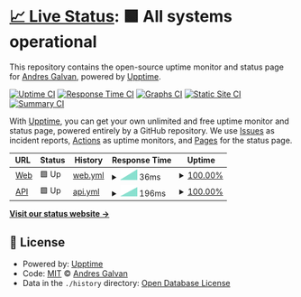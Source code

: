 # [📈 Live Status](https://demo.upptime.js.org): <!--live status--> **🟩 All systems operational**

This repository contains the open-source uptime monitor and status page for [Andres Galvan](https://demo.upptime.js.org), powered by [Upptime](https://github.com/upptime/upptime).

[![Uptime CI](https://github.com/afgalvan/sdv-status-page/workflows/Uptime%20CI/badge.svg)](https://github.com/afgalvan/sdv-status-page/actions?query=workflow%3A%22Uptime+CI%22)
[![Response Time CI](https://github.com/afgalvan/sdv-status-page/workflows/Response%20Time%20CI/badge.svg)](https://github.com/afgalvan/sdv-status-page/actions?query=workflow%3A%22Response+Time+CI%22)
[![Graphs CI](https://github.com/afgalvan/sdv-status-page/workflows/Graphs%20CI/badge.svg)](https://github.com/afgalvan/sdv-status-page/actions?query=workflow%3A%22Graphs+CI%22)
[![Static Site CI](https://github.com/afgalvan/sdv-status-page/workflows/Static%20Site%20CI/badge.svg)](https://github.com/afgalvan/sdv-status-page/actions?query=workflow%3A%22Static+Site+CI%22)
[![Summary CI](https://github.com/afgalvan/sdv-status-page/workflows/Summary%20CI/badge.svg)](https://github.com/afgalvan/sdv-status-page/actions?query=workflow%3A%22Summary+CI%22)

With [Upptime](https://upptime.js.org), you can get your own unlimited and free uptime monitor and status page, powered entirely by a GitHub repository. We use [Issues](https://github.com/afgalvan/sdv-status-page/issues) as incident reports, [Actions](https://github.com/afgalvan/sdv-status-page/actions) as uptime monitors, and [Pages](https://demo.upptime.js.org) for the status page.

<!--start: status pages-->
<!-- This summary is generated by Upptime (https://github.com/upptime/upptime) -->
<!-- Do not edit this manually, your changes will be overwritten -->
<!-- prettier-ignore -->
| URL | Status | History | Response Time | Uptime |
| --- | ------ | ------- | ------------- | ------ |
| <img alt="" src="https://icons.duckduckgo.com/ip3/pinapp.vercel.app.ico" height="13"> [Web](https://pinapp.vercel.app/) | 🟩 Up | [web.yml](https://github.com/afgalvan/pinstatus/commits/HEAD/history/web.yml) | <details><summary><img alt="Response time graph" src="./graphs/web/response-time-week.png" height="20"> 36ms</summary><br><a href="https://afgalvan.github.io/pinstatus/history/web"><img alt="Response time 36" src="https://img.shields.io/endpoint?url=https%3A%2F%2Fraw.githubusercontent.com%2Fafgalvan%2Fpinstatus%2FHEAD%2Fapi%2Fweb%2Fresponse-time.json"></a><br><a href="https://afgalvan.github.io/pinstatus/history/web"><img alt="24-hour response time 36" src="https://img.shields.io/endpoint?url=https%3A%2F%2Fraw.githubusercontent.com%2Fafgalvan%2Fpinstatus%2FHEAD%2Fapi%2Fweb%2Fresponse-time-day.json"></a><br><a href="https://afgalvan.github.io/pinstatus/history/web"><img alt="7-day response time 36" src="https://img.shields.io/endpoint?url=https%3A%2F%2Fraw.githubusercontent.com%2Fafgalvan%2Fpinstatus%2FHEAD%2Fapi%2Fweb%2Fresponse-time-week.json"></a><br><a href="https://afgalvan.github.io/pinstatus/history/web"><img alt="30-day response time 36" src="https://img.shields.io/endpoint?url=https%3A%2F%2Fraw.githubusercontent.com%2Fafgalvan%2Fpinstatus%2FHEAD%2Fapi%2Fweb%2Fresponse-time-month.json"></a><br><a href="https://afgalvan.github.io/pinstatus/history/web"><img alt="1-year response time 36" src="https://img.shields.io/endpoint?url=https%3A%2F%2Fraw.githubusercontent.com%2Fafgalvan%2Fpinstatus%2FHEAD%2Fapi%2Fweb%2Fresponse-time-year.json"></a></details> | <details><summary><a href="https://afgalvan.github.io/pinstatus/history/web">100.00%</a></summary><a href="https://afgalvan.github.io/pinstatus/history/web"><img alt="All-time uptime 100.00%" src="https://img.shields.io/endpoint?url=https%3A%2F%2Fraw.githubusercontent.com%2Fafgalvan%2Fpinstatus%2FHEAD%2Fapi%2Fweb%2Fuptime.json"></a><br><a href="https://afgalvan.github.io/pinstatus/history/web"><img alt="24-hour uptime 100.00%" src="https://img.shields.io/endpoint?url=https%3A%2F%2Fraw.githubusercontent.com%2Fafgalvan%2Fpinstatus%2FHEAD%2Fapi%2Fweb%2Fuptime-day.json"></a><br><a href="https://afgalvan.github.io/pinstatus/history/web"><img alt="7-day uptime 100.00%" src="https://img.shields.io/endpoint?url=https%3A%2F%2Fraw.githubusercontent.com%2Fafgalvan%2Fpinstatus%2FHEAD%2Fapi%2Fweb%2Fuptime-week.json"></a><br><a href="https://afgalvan.github.io/pinstatus/history/web"><img alt="30-day uptime 100.00%" src="https://img.shields.io/endpoint?url=https%3A%2F%2Fraw.githubusercontent.com%2Fafgalvan%2Fpinstatus%2FHEAD%2Fapi%2Fweb%2Fuptime-month.json"></a><br><a href="https://afgalvan.github.io/pinstatus/history/web"><img alt="1-year uptime 100.00%" src="https://img.shields.io/endpoint?url=https%3A%2F%2Fraw.githubusercontent.com%2Fafgalvan%2Fpinstatus%2FHEAD%2Fapi%2Fweb%2Fuptime-year.json"></a></details>
| <img alt="" src="https://icons.duckduckgo.com/ip3/jixlrpxlttgacozsxqcn.supabase.co.ico" height="13"> [API](https://jixlrpxlttgacozsxqcn.supabase.co/functions/v1/status) | 🟩 Up | [api.yml](https://github.com/afgalvan/pinstatus/commits/HEAD/history/api.yml) | <details><summary><img alt="Response time graph" src="./graphs/api/response-time-week.png" height="20"> 196ms</summary><br><a href="https://afgalvan.github.io/pinstatus/history/api"><img alt="Response time 196" src="https://img.shields.io/endpoint?url=https%3A%2F%2Fraw.githubusercontent.com%2Fafgalvan%2Fpinstatus%2FHEAD%2Fapi%2Fapi%2Fresponse-time.json"></a><br><a href="https://afgalvan.github.io/pinstatus/history/api"><img alt="24-hour response time 196" src="https://img.shields.io/endpoint?url=https%3A%2F%2Fraw.githubusercontent.com%2Fafgalvan%2Fpinstatus%2FHEAD%2Fapi%2Fapi%2Fresponse-time-day.json"></a><br><a href="https://afgalvan.github.io/pinstatus/history/api"><img alt="7-day response time 196" src="https://img.shields.io/endpoint?url=https%3A%2F%2Fraw.githubusercontent.com%2Fafgalvan%2Fpinstatus%2FHEAD%2Fapi%2Fapi%2Fresponse-time-week.json"></a><br><a href="https://afgalvan.github.io/pinstatus/history/api"><img alt="30-day response time 196" src="https://img.shields.io/endpoint?url=https%3A%2F%2Fraw.githubusercontent.com%2Fafgalvan%2Fpinstatus%2FHEAD%2Fapi%2Fapi%2Fresponse-time-month.json"></a><br><a href="https://afgalvan.github.io/pinstatus/history/api"><img alt="1-year response time 196" src="https://img.shields.io/endpoint?url=https%3A%2F%2Fraw.githubusercontent.com%2Fafgalvan%2Fpinstatus%2FHEAD%2Fapi%2Fapi%2Fresponse-time-year.json"></a></details> | <details><summary><a href="https://afgalvan.github.io/pinstatus/history/api">100.00%</a></summary><a href="https://afgalvan.github.io/pinstatus/history/api"><img alt="All-time uptime 100.00%" src="https://img.shields.io/endpoint?url=https%3A%2F%2Fraw.githubusercontent.com%2Fafgalvan%2Fpinstatus%2FHEAD%2Fapi%2Fapi%2Fuptime.json"></a><br><a href="https://afgalvan.github.io/pinstatus/history/api"><img alt="24-hour uptime 100.00%" src="https://img.shields.io/endpoint?url=https%3A%2F%2Fraw.githubusercontent.com%2Fafgalvan%2Fpinstatus%2FHEAD%2Fapi%2Fapi%2Fuptime-day.json"></a><br><a href="https://afgalvan.github.io/pinstatus/history/api"><img alt="7-day uptime 100.00%" src="https://img.shields.io/endpoint?url=https%3A%2F%2Fraw.githubusercontent.com%2Fafgalvan%2Fpinstatus%2FHEAD%2Fapi%2Fapi%2Fuptime-week.json"></a><br><a href="https://afgalvan.github.io/pinstatus/history/api"><img alt="30-day uptime 100.00%" src="https://img.shields.io/endpoint?url=https%3A%2F%2Fraw.githubusercontent.com%2Fafgalvan%2Fpinstatus%2FHEAD%2Fapi%2Fapi%2Fuptime-month.json"></a><br><a href="https://afgalvan.github.io/pinstatus/history/api"><img alt="1-year uptime 100.00%" src="https://img.shields.io/endpoint?url=https%3A%2F%2Fraw.githubusercontent.com%2Fafgalvan%2Fpinstatus%2FHEAD%2Fapi%2Fapi%2Fuptime-year.json"></a></details>

<!--end: status pages-->

[**Visit our status website →**](https://demo.upptime.js.org)

## 📄 License

- Powered by: [Upptime](https://github.com/upptime/upptime)
- Code: [MIT](./LICENSE) © [Andres Galvan](https://demo.upptime.js.org)
- Data in the `./history` directory: [Open Database License](https://opendatacommons.org/licenses/odbl/1-0/)
